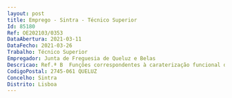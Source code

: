 ```yaml
--- 
layout: post
title: Emprego - Sintra - Técnico Superior
Id: 85180
Ref: OE202103/0353
DataAbertura: 2021-03-11
DataFecho: 2021-03-26
Trabalho: Técnico Superior
Empregador: Junta de Freguesia de Queluz e Belas
Descricao: Ref.ª B  Funções correspondentes à caraterização funcional da respetiva carreira técnica superior (grau 3 de complexidade funcional) constantes do Anexo referido no nº 2 do artigo 88.º da LTFP, designadamente Funções inerentes à prática da Psicologia  colaboração na resolução de problemas sociais, readaptação social e psicológica.
CodigoPostal: 2745-061 QUELUZ
Concelho: Sintra
Distrito: Lisboa
--- 
```

